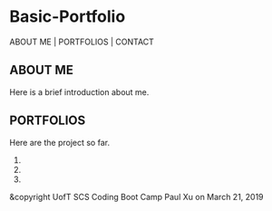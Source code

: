 # Basic-Portfolio

ABOUT ME | PORTFOLIOS | CONTACT

## ABOUT ME

Here is a brief introduction about me. 

## PORTFOLIOS

Here are the project so far. 

1. 

2.

3. 



&copyright UofT SCS Coding Boot Camp Paul Xu on March 21, 2019
